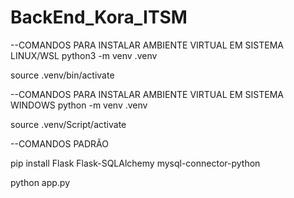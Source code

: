 # BackEnd_Kora_ITSM

--COMANDOS PARA INSTALAR AMBIENTE VIRTUAL EM SISTEMA LINUX/WSL
python3 -m venv .venv

source .venv/bin/activate

--COMANDOS PARA INSTALAR AMBIENTE VIRTUAL EM SISTEMA WINDOWS
python -m venv .venv

source .venv/Script/activate

--COMANDOS PADRÃO

pip install Flask Flask-SQLAlchemy mysql-connector-python

python app.py